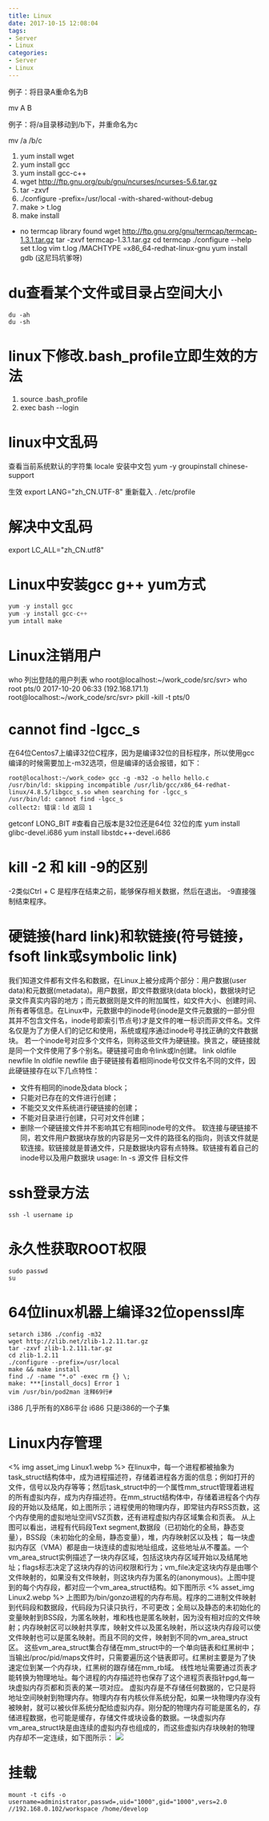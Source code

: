 ```yaml
---
title: Linux
date: 2017-10-15 12:08:04
tags:
- Server
- Linux
categories:
- Server
- Linux
---
```

例子：将目录A重命名为B

mv A B

例子：将/a目录移动到/b下，并重命名为c

mv /a /b/c

1. yum install wget
2. yum install gcc
3. yum install gcc-c++
4. wget http://ftp.gnu.org/pub/gnu/ncurses/ncurses-5.6.tar.gz
5. tar -zxvf 
6. ./configure -prefix=/usr/local -with-shared-without-debug
7. make > t.log
8. make install

- no termcap library found
wget http://ftp.gnu.org/gnu/termcap/termcap-1.3.1.tar.gz
tar -zxvf termcap-1.3.1.tar.gz
cd termcap
./configure --help
set t.log
vim t.log
/MACHTYPE
=x86_64-redhat-linux-gnu
yum install gdb (这尼玛坑爹呀)

# du查看某个文件或目录占空间大小
	du -ah
	du -sh
# linux下修改.bash_profile立即生效的方法
1. source .bash_profile
2. exec bash --login

# linux中文乱码
查看当前系统默认的字符集
locale
安装中文包
yum -y groupinstall chinese-support

生效
export LANG="zh_CN.UTF-8"
重新载入
. /etc/profile
# 解决中文乱码
export LC_ALL="zh_CN.utf8"
# Linux中安装gcc g++ yum方式
```javascript
yum -y install gcc
yum -y install gcc-c++
yum intall make
```
# Linux注销用户
who 列出登陆的用户列表
 who
root@localhost:~/work_code/src/svr> who
root     pts/0        2017-10-20 06:33 (192.168.171.1)
root@localhost:~/work_code/src/svr> pkill -kill -t pts/0
# cannot find -lgcc_s
在64位Centos7上编译32位C程序，因为是编译32位的目标程序，所以使用gcc编译的时候需要加上-m32选项，但是编译的话会报错，如下：
```
root@localhost:~/work_code> gcc -g -m32 -o hello hello.c
/usr/bin/ld: skipping incompatible /usr/lib/gcc/x86_64-redhat-linux/4.8.5/libgcc_s.so when searching for -lgcc_s
/usr/bin/ld: cannot find -lgcc_s
collect2: 错误：ld 返回 1
```
getconf LONG_BIT #查看自己版本是32位还是64位
32位的库
yum install glibc-devel.i686
yum install libstdc++-devel.i686
# kill -2 和 kill -9的区别
-2类似Ctrl + C 是程序在结束之前，能够保存相关数据，然后在退出。
-9直接强制结束程序。

# 硬链接(hard link)和软链接(符号链接，fsoft link或symbolic link)
我们知道文件都有文件名和数据，在Linux上被分成两个部分：用户数据(user data)和元数据(metadata)。用户数据，即文件数据块(data block)，数据块时记录文件真实内容的地方；而元数据则是文件的附加属性，如文件大小、创建时间、所有者等信息。在Linux中，元数据中的inode号(inode是文件元数据的一部分但其并不包含文件名，inode号即索引节点号)才是文件的唯一标识而非文件名。文件名仅是为了方便人们的记忆和使用，系统或程序通过inode号寻找正确的文件数据块。
若一个inode号对应多个文件名，则称这些文件为硬链接。换言之，硬链接就是同一个文件使用了多个别名。硬链接可由命令link或ln创建。
	link oldfile newfile
	ln oldfile newfile
由于硬链接有着相同inode号仅文件名不同的文件，因此硬链接存在以下几点特性：
- 文件有相同的inode及data block；
- 只能对已存在的文件进行创建；
- 不能交叉文件系统进行硬链接的创建；
- 不能对目录进行创建，只可对文件创建；
- 删除一个硬链接文件并不影响其它有相同inode号的文件。
软连接与硬链接不同，若文件用户数据块存放的内容是另一文件的路径名的指向，则该文件就是软连接。软链接就是普通文件，只是数据块内容有点特殊。软链接有着自己的inode号以及用户数据块
usage: ln -s 源文件 目标文件

# ssh登录方法
    ssh -l username ip
# 永久性获取ROOT权限
    sudo passwd
    su

# 64位linux机器上编译32位openssl库
    setarch i386 ./config -m32
    wget http://zlib.net/zlib-1.2.11.tar.gz
    tar -zxvf zlib-1.2.111.tar.gz
    cd zlib-1.2.11
    ./configure --prefix=/usr/local
    make && make install
	find ./ -name "*.o" -exec rm {} \;
	make: ***[install_docs] Error 1
	vim /usr/bin/pod2man 注释69行#

i386 几乎所有的X86平台
i686 只是i386的一个子集

# Linux内存管理
<% img asset_img Linux1.webp %>
在linux中，每一个进程都被抽象为task_struct结构体中，成为进程描述符，存储着进程各方面的信息；例如打开的文件，信号以及内存等等；然后task_struct中的一个属性mm_struct管理着进程的所有虚拟内存，成为内存描述符。在mm_struct结构体中，存储着进程各个内存段的开始以及结尾，如上图所示；进程使用的物理内存，即常驻内存RSS页数，这个内存使用的虚拟地址空间VSZ页数，还有进程虚拟内存区域集合和页表。
从上图可以看出，进程有代码段Text segment,数据段（已初始化的全局，静态变量），BSS段（未初始化的全局，静态变量），堆，内存映射区以及栈；
每一块虚拟内存区（VMA）都是由一块连续的虚拟地址组成，这些地址从不覆盖。一个vm_area_struct实例描述了一块内存区域，包括这块内存区域开始以及结尾地址；flags标志决定了这块内存的访问权限和行为；vm_file决定这块内存是由哪个文件映射的，如果没有文件映射，则这块内存为匿名的(anonymous)。上图中提到的每个内存段，都对应一个vm_area_struct结构。如下图所示
<% asset_img Linux2.webp %>
上图即为/bin/gonzo进程的内存布局。程序的二进制文件映射到代码段和数据段，代码段为只读只执行，不可更改；全局以及静态的未初始化的变量映射到BSS段，为匿名映射，堆和栈也是匿名映射，因为没有相对应的文件映射；内存映射区可以映射共享库，映射文件以及匿名映射，所以这块内存段可以使文件映射也可以是匿名映射。而且不同的文件，映射到不同的vm_area_struct区。
这些vm_area_struct集合存储在mm_struct中的一个单向链表和红黑树中；当输出/proc/pid/maps文件时，只需要遍历这个链表即可。红黑树主要是为了快速定位到某一个内存块，红黑树的跟存储在mm_rb域。
线性地址需要通过页表才能转换为物理地址。每个进程的内存描述符也保存了这个进程页表指针pgd,每一块虚拟内存页都和页表的某一项对应。
虚拟内存是不存储任何数据的，它只是将地址空间映射到物理内存。物理内存有内核伙伴系统分配，如果一块物理内存没有被映射，就可以被伙伴系统分配给虚拟内存。刚分配的物理内存可能是匿名的，存储进程数据，也可能是缓存，存储文件或块设备的数据。一块虚拟内存vm_area_struct块是由连续的虚拟内存也组成的，而这些虚拟内存块映射的物理内存却不一定连续，如下图所示：
![](Linux3.webp)
# 挂载
`mount -t cifs -o username=administrator,passwd=,uid="1000",gid="1000",vers=2.0 //192.168.0.102/workspace /home/develop`